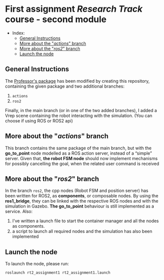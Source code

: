 # First assignment _Research Track_ course - second module 

- Index:
  - [General Instructions](#general-instructions)
  - [More about the "_actions_" branch](#more-about-the-actions-branch)
  - [More about the "_ros2_" branch](#more-about-the-ros2-branch)
  - [Launch the node](#launch-the-node)
## General Instructions

The [Professor's package](https://github.com/CarmineD8/rt2_assignment1) has been modified by creating this repository, containing the given package and two additional branches:

1. `actions` 
2. `ros2`

Finally, in the main branch (or in one of the two added branches), I added a Vrep scene containing the robot interacting with the simulation. (You can choose if using ROS or ROS2 api)

## More about the "_actions_" branch

This branch contains the same package of the main branch, but with the **go_to_point** node modelled as a ROS action server, instead of a “simple” server.
Given that, **the robot FSM node** should now implement mechanisms for possibly cancelling the goal, when the related user command is received

## More about the "_ros2_" branch

In the branch `ros2`, the cpp nodes (Robot FSM and position server) has been written for ROS2, as **components**, or composable nodes. By using the **ros1_bridge**, they can be linked with the respective ROS nodes and with the simulation in Gazebo. **The go_to_point** behaviour is still implemented as a service.
Also:

1. I've written a  launch file to start the container manager and all the nodes as components.
2. a script to launch all required nodes and the simulation has also been implemented

## Launch the node 

To launch the node, please run:
```
roslaunch rt2_assignment1 rt2_assignment1.launch
```

